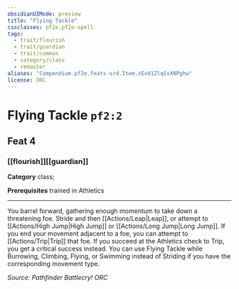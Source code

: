```yaml
---
obsidianUIMode: preview
title: "Flying Tackle"
cssclasses: pf2e,pf2e-spell
tags:
  - trait/flourish
  - trait/guardian
  - trait/common
  - category/class
  - remaster
aliases: "Compendium.pf2e.feats-srd.Item.zEvU1ZlqSsXNPghw"
license: ORC
---
```

# Flying Tackle `pf2:2`
## Feat 4
### [[flourish]][[guardian]]

**Category** class; 



**Prerequisites** trained in Athletics
* * *
You barrel forward, gathering enough momentum to take down a threatening foe. Stride and then [[Actions/Leap|Leap]], or attempt to [[Actions/High Jump|High Jump]] or [[Actions/Long Jump|Long Jump]]. If you end your movement adjacent to a foe, you can attempt to [[Actions/Trip|Trip]] that foe. If you succeed at the Athletics check to Trip, you get a critical success instead. You can use Flying Tackle while Burrowing, Climbing, Flying, or Swimming instead of Striding if you have the corresponding movement type.

*Source: Pathfinder Battlecry!*
*ORC*